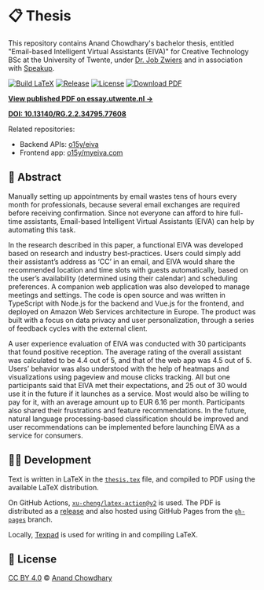 # 📋 Thesis

This repository contains Anand Chowdhary's bachelor thesis, entitled "Email-based Intelligent Virtual Assistants (EIVA)" for Creative Technology BSc at the University of Twente, under [Dr. Job Zwiers](https://people.utwente.nl/j.zwiers) and in association with [Speakup](https://www.speakup.nl).

[![Build LaTeX](https://github.com/AnandChowdhary/thesis/workflows/Build%20LaTeX/badge.svg)](https://github.com/AnandChowdhary/thesis/actions)
[![Release](https://badgen.net/github/release/AnandChowdhary/thesis)](https://github.com/AnandChowdhary/thesis/releases)
[![License](https://badgen.net/github/license/AnandChowdhary/thesis)](./LICENSE)
[![Download PDF](https://badgen.net/badge/download/PDF/purple)](https://essay.utwente.nl/81424/1/Chowdhary_BA_EEMCS.pdf)

[**View published PDF on essay.utwente.nl →**](https://essay.utwente.nl/81424/1/Chowdhary_BA_EEMCS.pdf)

[**DOI: 10.13140/RG.2.2.34795.77608**](https://dx.doi.org/10.13140/RG.2.2.34795.77608)

Related repositories:

- Backend APIs: [o15y/eiva](https://github.com/o15y/eiva)
- Frontend app: [o15y/myeiva.com](https://github.com/o15y/myeiva.com)

## 📃 Abstract

Manually setting up appointments by email wastes tens of hours every month for professionals, because several email exchanges are required before receiving confirmation. Since not everyone can afford to hire full-time assistants, Email-based Intelligent Virtual Assistants (EIVA) can help by automating this task.

In the research described in this paper, a functional EIVA was developed based on research and industry best-practices. Users could simply add their assistant’s address as ‘CC’ in an email, and EIVA would share the recommended location and time slots with guests automatically, based on the user’s availability (determined using their calendar) and scheduling preferences. A companion web application was also developed to manage meetings and settings. The code is open source and was written in TypeScript with Node.js for the backend and Vue.js for the frontend, and deployed on Amazon Web Services architecture in Europe. The product was built with a focus on data privacy and user personalization, through a series of feedback cycles with the external client.

A user experience evaluation of EIVA was conducted with 30 participants that found positive reception. The average rating of the overall assistant was calculated to be 4.4 out of 5, and that of the web app was 4.5 out of 5. Users’ behavior was also understood with the help of heatmaps and visualizations using pageview and mouse clicks tracking. All but one participants said that EIVA met their expectations, and 25 out of 30 would use it in the future if it launches as a service. Most would also be willing to pay for it, with an average amount up to EUR 6.16 per month. Participants also shared their frustrations and feature recommendations. In the future, natural language processing-based classification should be improved and user recommendations can be implemented before launching EIVA as a service for consumers.

## 👩‍💻 Development

Text is written in LaTeX in the [`thesis.tex`](./thesis.tex) file, and compiled to PDF using the available LaTeX distribution.

On GitHub Actions, [`xu-cheng/latex-action@v2`](https://github.com/xu-cheng/latex-action) is used. The PDF is distributed as a [release](https://github.com/AnandChowdhary/thesis/releases) and also hosted using GitHub Pages from the [`gh-pages`](https://github.com/AnandChowdhary/thesis/tree/gh-pages) branch.

Locally, [Texpad](https://www.texpad.com) is used for writing in and compiling LaTeX.

## 📄 License

[CC BY 4.0](./LICENSE) © [Anand Chowdhary](https://anandchowdhary.com)
